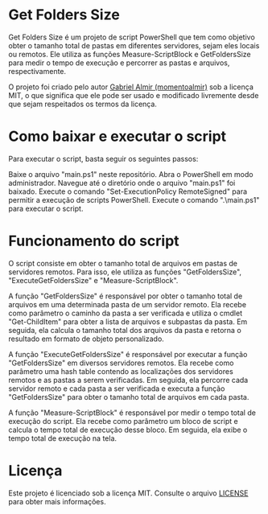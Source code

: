 # Get Folders Size

Get Folders Size é um projeto de script PowerShell que tem como objetivo obter o tamanho total de pastas em diferentes servidores, sejam eles locais ou remotos. Ele utiliza as funções Measure-ScriptBlock e GetFoldersSize para medir o tempo de execução e percorrer as pastas e arquivos, respectivamente.

O projeto foi criado pelo autor [Gabriel Almir (momentoalmir)](http://github.com/momentoalmir) sob a licença MIT, o que significa que ele pode ser usado e modificado livremente desde que sejam respeitados os termos da licença.

# Como baixar e executar o script

Para executar o script, basta seguir os seguintes passos:

Baixe o arquivo "main.ps1" neste repositório.
Abra o PowerShell em modo administrador.
Navegue até o diretório onde o arquivo "main.ps1" foi baixado.
Execute o comando "Set-ExecutionPolicy RemoteSigned" para permitir a execução de scripts PowerShell.
Execute o comando ".\main.ps1" para executar o script.

# Funcionamento do script

O script consiste em obter o tamanho total de arquivos em pastas de servidores remotos. Para isso, ele utiliza as funções "GetFoldersSize", "ExecuteGetFoldersSize" e "Measure-ScriptBlock".

A função "GetFoldersSize" é responsável por obter o tamanho total de arquivos em uma determinada pasta de um servidor remoto. Ela recebe como parâmetro o caminho da pasta a ser verificada e utiliza o cmdlet "Get-ChildItem" para obter a lista de arquivos e subpastas da pasta. Em seguida, ela calcula o tamanho total dos arquivos da pasta e retorna o resultado em formato de objeto personalizado.

A função "ExecuteGetFoldersSize" é responsável por executar a função "GetFoldersSize" em diversos servidores remotos. Ela recebe como parâmetro uma hash table contendo as localizações dos servidores remotos e as pastas a serem verificadas. Em seguida, ela percorre cada servidor remoto e cada pasta a ser verificada e executa a função "GetFoldersSize" para obter o tamanho total de arquivos em cada pasta.

A função "Measure-ScriptBlock" é responsável por medir o tempo total de execução do script. Ela recebe como parâmetro um bloco de script e calcula o tempo total de execução desse bloco. Em seguida, ela exibe o tempo total de execução na tela.

# Licença

Este projeto é licenciado sob a licença MIT. Consulte o arquivo [LICENSE](LICENSE) para obter mais informações.
